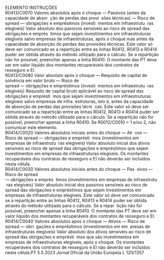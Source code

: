  
ELEMENTO  INSTRUÇÕES  
R0413/C0070  Valores absolutos após o 
choque — Passivos (antes 
da capacidade de absor ­
ção de perdas das provi ­
sões técnicas) — Risco de  
spread  — obrigações e 
empréstimos (investi ­
mentos em infraestrutu ­
ras elegíveis)  Valor absoluto dos passivos sensíveis ao risco de  spread  das obrigações e emprés ­
timos que sejam investimentos em infraestruturas elegíveis salvo empresas de 
infraestruturas, após o choque mas antes da capacidade de absorção de perdas 
das provisões técnicas. Este valor só deve ser comunicado se a repartição entre as 
linhas R0412, R0413 e R0414 puder ser obtida através do método utilizado para 
o cálculo. Se a repartição não for possível, preencher apenas a linha R0410. 
O montante das PT deve ser em valor líquido dos montantes recuperáveis dos 
contratos de resseguro e EI.  
R0413/C0080  Valor absoluto após o 
choque — Requisito de 
capital de solvência em 
valor bruto — Risco de  
spread  — obrigações e 
empréstimos (investi ­
mentos em infraestrutu ­
ras elegíveis)  Requisito de capital bruto aplicável ao risco de  spread  das obrigações e emprésti ­
mos que sejam investimentos em infraestruturas elegíveis salvo empresas de infra ­
estruturas, isto é, antes da capacidade de absorção de perdas das provisões técni ­
cas. Este valor só deve ser comunicado se a repartição entre as linhas R0412, 
R0413 e R0414 puder ser obtida através do método utilizado para o cálculo. Se a 
repartição não for possível, preencher apenas a linha R0410. 
Se R0012/C0010 = 1 e/ou 2, não comunicar este elemento.  
R0414/C0020  Valores absolutos iniciais 
antes do choque — Ati ­
vos — Risco de  spread  — 
obrigações e emprésti ­
mos (investimentos em 
empresas de infraestrutu ­
ras elegíveis)  Valor absoluto inicial dos ativos sensíveis ao risco de  spread  das obrigações e 
empréstimos que sejam investimentos em empresas de infraestruturas elegíveis. 
Os montantes recuperáveis dos contratos de resseguro e EI não deverão ser 
incluídos nesta célula.  
R0414/C0030  Valores absolutos iniciais 
antes do choque — Pas ­
sivos — Risco de  spread  
— obrigações e emprés ­
timos (investimentos em 
empresas de infraestrutu ­
ras elegíveis)  Valor absoluto inicial dos passivos sensíveis ao risco de  spread  das obrigações e 
empréstimos que sejam investimentos em empresas de infraestruturas elegíveis. 
Este valor só deve ser comunicado se a repartição entre as linhas R0412, R0413 e 
R0414 puder ser obtida através do método utilizado para o cálculo. Se a repar ­
tição não for possível, preencher apenas a linha R0410. 
O montante das PT deve ser em valor líquido dos montantes recuperáveis dos 
contratos de resseguro e EI.  
R0414/C0040  Valores absolutos após o 
choque — Ativos — 
Risco de  spread  — obri ­
gações e empréstimos 
(investimentos em em ­
presas de infraestruturas 
elegíveis)  Valor absoluto dos ativos sensíveis ao risco de  spread  das obrigações e emprésti ­
mos que são investimentos em empresas de infraestruturas elegíveis, após o 
choque. 
Os montantes recuperáveis dos contratos de resseguro e EI não deverão ser 
incluídos nesta célula.PT  5.5.2023 Jornal Oficial da União Europeia L 120/1357